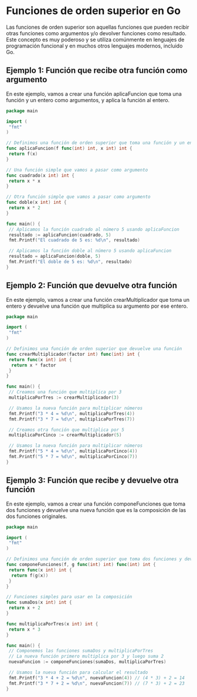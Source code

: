 # Funciones de orden superior en Go

Las funciones de orden superior son aquellas funciones que pueden recibir otras funciones como argumentos y/o devolver funciones como resultado. Este concepto es muy poderoso y se utiliza comúnmente en lenguajes de programación funcional y en muchos otros lenguajes modernos, incluido Go.

## Ejemplo 1: Función que recibe otra función como argumento

En este ejemplo, vamos a crear una función aplicaFuncion que toma una función y un entero como argumentos, y aplica la función al entero.

```go
package main

import (
 "fmt"
)

// Definimos una función de orden superior que toma una función y un entero como argumentos
func aplicaFuncion(f func(int) int, x int) int {
 return f(x)
}

// Una función simple que vamos a pasar como argumento
func cuadrado(x int) int {
 return x * x
}

// Otra función simple que vamos a pasar como argumento
func doble(x int) int {
 return x * 2
}

func main() {
 // Aplicamos la función cuadrado al número 5 usando aplicaFuncion
 resultado := aplicaFuncion(cuadrado, 5)
 fmt.Printf("El cuadrado de 5 es: %d\n", resultado)

 // Aplicamos la función doble al número 5 usando aplicaFuncion
 resultado = aplicaFuncion(doble, 5)
 fmt.Printf("El doble de 5 es: %d\n", resultado)
}
```

## Ejemplo 2: Función que devuelve otra función

En este ejemplo, vamos a crear una función crearMultiplicador que toma un entero y devuelve una función que multiplica su argumento por ese entero.

```go
package main

import (
 "fmt"
)

// Definimos una función de orden superior que devuelve una función
func crearMultiplicador(factor int) func(int) int {
 return func(x int) int {
  return x * factor
 }
}

func main() {
 // Creamos una función que multiplica por 3
 multiplicaPorTres := crearMultiplicador(3)

 // Usamos la nueva función para multiplicar números
 fmt.Printf("3 * 4 = %d\n", multiplicaPorTres(4))
 fmt.Printf("3 * 7 = %d\n", multiplicaPorTres(7))

 // Creamos otra función que multiplica por 5
 multiplicaPorCinco := crearMultiplicador(5)

 // Usamos la nueva función para multiplicar números
 fmt.Printf("5 * 4 = %d\n", multiplicaPorCinco(4))
 fmt.Printf("5 * 7 = %d\n", multiplicaPorCinco(7))
}
```

## Ejemplo 3: Función que recibe y devuelve otra función

En este ejemplo, vamos a crear una función componeFunciones que toma dos funciones y devuelve una nueva función que es la composición de las dos funciones originales.

```go
package main

import (
 "fmt"
)

// Definimos una función de orden superior que toma dos funciones y devuelve una nueva función
func componeFunciones(f, g func(int) int) func(int) int {
 return func(x int) int {
  return f(g(x))
 }
}

// Funciones simples para usar en la composición
func sumaDos(x int) int {
 return x + 2
}

func multiplicaPorTres(x int) int {
 return x * 3
}

func main() {
 // Componemos las funciones sumaDos y multiplicaPorTres
 // La nueva función primero multiplica por 3 y luego suma 2
 nuevaFuncion := componeFunciones(sumaDos, multiplicaPorTres)

 // Usamos la nueva función para calcular el resultado
 fmt.Printf("3 * 4 + 2 = %d\n", nuevaFuncion(4)) // (4 * 3) + 2 = 14
 fmt.Printf("3 * 7 + 2 = %d\n", nuevaFuncion(7)) // (7 * 3) + 2 = 23
}
```
